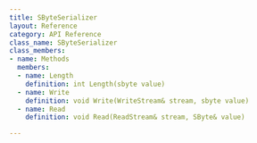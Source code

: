 ```yaml
---
title: SByteSerializer
layout: Reference
category: API Reference
class_name: SByteSerializer
class_members:
- name: Methods
  members:
  - name: Length
    definition: int Length(sbyte value)
  - name: Write
    definition: void Write(WriteStream& stream, sbyte value)
  - name: Read
    definition: void Read(ReadStream& stream, SByte& value)

---
```

